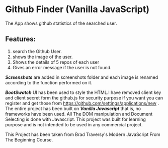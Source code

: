 # Github Finder (Vanilla JavaScript)

The App shows github statistics of the searched user.

## Features:

1. search the Github User.
2. shows the image of the user.
3. Shows the details of 5 repos of each user
4. Gives an error message if the user is not found.


**_Screenshots_** are added in screenshots folder and each image is renamed according to the function performed on it.

_**BootSwatch**_ UI has been used to style the HTML.I have removed client key and client secret form the github.js for security purpose if you want you can register and get those from https://github.com/settings/applications/new . The entire project has been built on _**Vanilla Javascript**_ that is, no frameworks have been used. All The DOM manipulation and Document Selecting is done with Javascript. This project was built for learning purpose and is not intended to be used in any commercial project.

This Project has been taken from Brad Traversy's Modern JavaScript From The Beginning Course.
